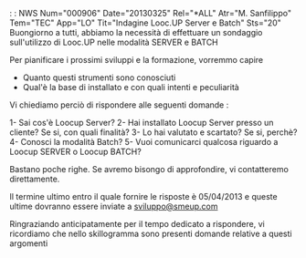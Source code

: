  :  : NWS Num="000906" Date="20130325" Rel="\*ALL" Atr="M. Sanfilippo" Tem="TEC" App="LO" Tit="Indagine Looc.UP Server e Batch" Sts="20"
Buongiorno a tutti,
abbiamo la necessità di effettuare un sondaggio sull'utilizzo di Looc.UP nelle modalità SERVER e BATCH

Per pianificare i prossimi sviluppi e la formazione, vorremmo capire
- Quanto questi strumenti sono conosciuti
- Qual'è la base di installato e con quali intenti e peculiarità

Vi chiediamo perciò di rispondere alle seguenti domande : 

1- Sai cos'è Loocup Server?
2- Hai installato Loocup Server presso un cliente? Se si, con quali finalità?
3- Lo hai valutato e scartato? Se si, perchè?
4- Conosci la modalità Batch?
5- Vuoi comunicarci qualcosa riguardo a Loocup SERVER o Loocup BATCH?

Bastano poche righe. Se avremo bisongo di approfondire, vi contatteremo direttamente.

Il termine ultimo entro il quale fornire le risposte è 05/04/2013 e queste ultime dovranno essere inviate a sviluppo@smeup.com

Ringraziando anticipatamente per il tempo dedicato a rispondere, vi ricordiamo che nello skillogramma sono presenti domande relative a questi argomenti
